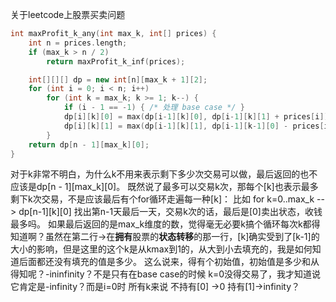 
关于leetcode上股票买卖问题
```c++
int maxProfit_k_any(int max_k, int[] prices) {
    int n = prices.length;
    if (max_k > n / 2) 
        return maxProfit_k_inf(prices);

    int[][][] dp = new int[n][max_k + 1][2];
    for (int i = 0; i < n; i++) 
        for (int k = max_k; k >= 1; k--) {
            if (i - 1 == -1) { /* 处理 base case */ }
            dp[i][k][0] = max(dp[i-1][k][0], dp[i-1][k][1] + prices[i]);
            dp[i][k][1] = max(dp[i-1][k][1], dp[i-1][k-1][0] - prices[i]);     
        }
    return dp[n - 1][max_k][0];
}
```
对于k非常不明白，为什么k不用来表示剩下多少次交易可以做，最后返回的也不应该是dp[n - 1][max_k][0]。
既然说了最多可以交易k次，那每个[k]也表示最多剩下k次交易，不是应该最后有个for循环走遍每一种[k]：
比如 for k=0..max_k --> dp[n-1][k][0] 找出第n-1天最后一天，交易k次的话，最后是[0]卖出状态，收钱最多吗。
如果最后返回的是max_k维度的数，觉得毫无必要k搞个循环每次k都得知道啊？虽然在第二行->在**拥有**股票的**状态转移**的那一行，[k]确实受到了[k-1]的大小的影响，但是这里的这个k是从kmax到1的，从大到小去填充的，我是如何知道后面都还没有填充的值是多少。
这么说来，得有个初始值，初始值是多少和从得知呢？-ininfinity？不是只有在base case的时候 k=0没得交易了，我才知道说它肯定是-infinity？而是i=0时 所有k来说 不持有[0] ->0 持有[1]->infinity？
